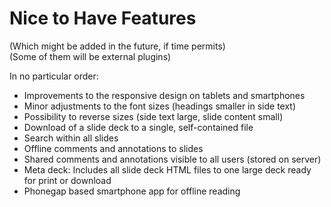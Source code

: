 Nice to Have Features
=====================

(Which might be added in the future, if time permits) <br/>
(Some of them will be external plugins)

In no particular order:

 * Improvements to the responsive design on tablets and smartphones
 * Minor adjustments to the font sizes (headings smaller in side text)
 * Possibility to reverse sizes (side text large, slide content small)
 * Download of a slide deck to a single, self-contained file
 * Search within all slides
 * Offline comments and annotations to slides
 * Shared comments and annotations visible to all users (stored on server)
 * Meta deck: Includes all slide deck HTML files to one large deck ready for print or download
 * Phonegap based smartphone app for offline reading
